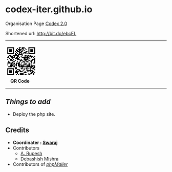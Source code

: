 # codex-iter.github.io
Organisation Page
[Codex 2.0](https://codex-iter.000webhostapp.com/)

Shortened url: http://bit.do/ebcEL


***

![QR Code](./chart.png)<br/>&nbsp;&nbsp;&nbsp;&nbsp;**QR Code**

***

## *Things to add*
+ Deploy the php site.

## Credits

* **Coordinater : [Swaraj](https://github.com/swarajlaha)**
* Contributors
    * [A. Rupesh](https://github.com/rupesh1310)
    * [Debashish Mishra](https://github.com/zanark)  
* Contributors of [_phpMailer_](https://github.com/PHPMailer/PHPMailer)
